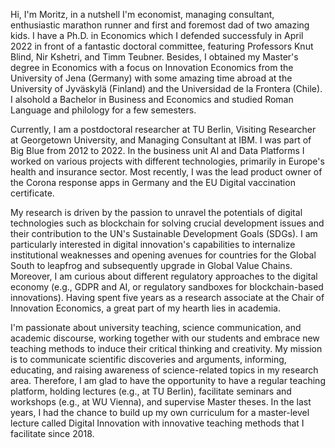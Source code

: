 Hi, I'm Moritz, in a nutshell I'm economist, managing consultant, enthusiastic marathon runner and first and foremost dad of two amazing kids. I have a Ph.D. in Economics which I defended successfuly in April 2022 in front of a fantastic doctoral committee, featuring Professors Knut Blind, Nir Kshetri, and Timm Teubner. Besides, I obtained my Master's degree in Economics with a focus on Innovation Economics from the University of Jena (Germany) with some amazing time abroad at the University of Jyväskylä (Finland) and the Universidad de la Frontera (Chile). I alsohold a Bachelor in Business and Economics and studied Roman Language and philology for a few semesters. 

Currently, I am a postdoctoral researcher at TU Berlin, Visiting Researcher at Georgetown University, and Managing Consultant at IBM.
I was part of Big Blue from 2012 to 2022. In the business unit AI and Data Platforms I worked on various projects with different technologies, primarily in Europe's health and insurance sector. Most recently, I was the lead product owner of the Corona response apps in Germany and the EU Digital vaccination certificate.

My research is driven by the passion to unravel the potentials of digital technologies such as blockchain for solving crucial development issues and their contribution to the UN's Sustainable Development Goals (SDGs). I am particularly interested in digital innovation's capabilities to internalize institutional weaknesses and opening avenues for countries for the Global South to leapfrog and subsequently upgrade in Global Value Chains. Moreover, I am curious about different regulatory approaches to the digital economy (e.g., GDPR and AI, or regulatory sandboxes for blockchain-based innovations).  Having spent five years as a research associate at the Chair of Innovation Economics, a great part of my hearth lies in academia. 

I'm passionate about university teaching, science communication, and academic discourse, working together with our students and embrace new teaching methods to induce their critical thinking and creativity. My mission is to communicate scientific discoveries and arguments, informing, educating, and raising awareness of science-related topics in my research area. Therefore, I am glad to have the opportunity to have a regular teaching platform, holding lectures (e.g., at TU Berlin), facilitate seminars and workshops (e.g., at WU Vienna), and supervise Master theses. In the last years, I had the chance to build up my own curriculum for a master-level lecture called Digital Innovation with innovative teaching methods that I facilitate since 2018. 



